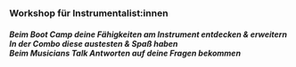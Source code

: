 ### Workshop für Instrumentalist:innen
##### Beim Boot Camp deine Fähigkeiten am Instrument entdecken & erweitern<br>In der Combo diese austesten & Spaß haben<br>Beim Musicians Talk Antworten auf deine Fragen bekommen
